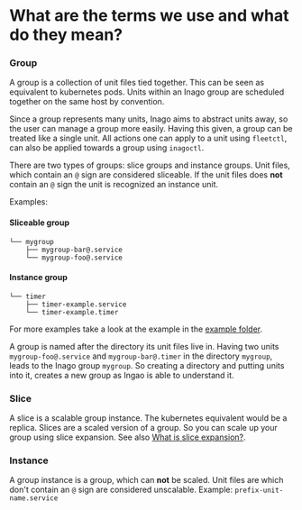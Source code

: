 # What are the terms we use and what do they mean?

### Group
A group is a collection of unit files tied together. This can be seen as
equivalent to kubernetes pods. Units within an Inago group are scheduled
together on the same host by convention.

Since a group represents many units, Inago aims to abstract units away, so
the user can manage a group more easily. Having this given, a group can be
treated like a single unit. All actions one can apply to a unit using
`fleetctl`, can also be applied towards a group using `inagoctl`.

There are two types of groups: slice groups and instance groups. Unit files,
which contain an `@` sign are considered sliceable. If the unit files does **not**
contain an `@` sign the unit is recognized an instance unit.

Examples:
#### Sliceable group

```nohighlight
└── mygroup
    ├── mygroup-bar@.service
    └── mygroup-foo@.service
```

#### Instance group

```nohighlight
└── timer
    ├── timer-example.service
    └── timer-example.timer
```

For more examples take a look at the example in the
[example folder](https://github.com/giantswarm/inago/tree/master/example).

A group is named after the directory its unit files live in. Having two units
`mygroup-foo@.service` and `mygroup-bar@.timer` in the directory `mygroup`,
leads to the Inago group `mygroup`. So creating a directory and putting units
into it, creates a new group as Ingao is able to understand it.

### Slice
A slice is a scalable group instance. The kubernetes equivalent would be a
replica. Slices are a scaled version of a group. So you can scale up your group
using slice expansion. See also [What is slice expansion?](slice_expansion.md).

### Instance
A group instance is a group, which can **not** be scaled. Unit files are which
don't contain an `@` sign are considered unscalable.
Example: `prefix-unit-name.service`
